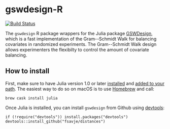 # gswdesign-R

[![Build Status](https://travis-ci.org/fsavje/gswdesign-R.svg?branch=master)](https://travis-ci.org/fsavje/gswdesign-R)

The `gswdesign` R package wrappers for the Julia package [GSWDesign](https://github.com/crharshaw/GSWDesign.jl), which is a fast implementation of the Gram--Schmidt Walk for balancing covariates in randomized experiments. The Gram--Schmidt Walk design allows experimenters the flexibilty to control the amount of covariate balancing.


## How to install

First, make sure to have Julia version 1.0 or later [installed](https://julialang.org/downloads/) and [added to your path](https://en.wikibooks.org/wiki/Introducing_Julia/Getting_started). The easiest way to do so on macOS is to use [Homebrew](https://brew.sh/) and call:
```{sh}
brew cask install julia
```

Once Julia is installed, you can install `gswdesign` from Github using [devtools](https://github.com/hadley/devtools):
```{r}
if (!require("devtools")) install.packages("devtools")
devtools::install_github("fsavje/distances")
```
